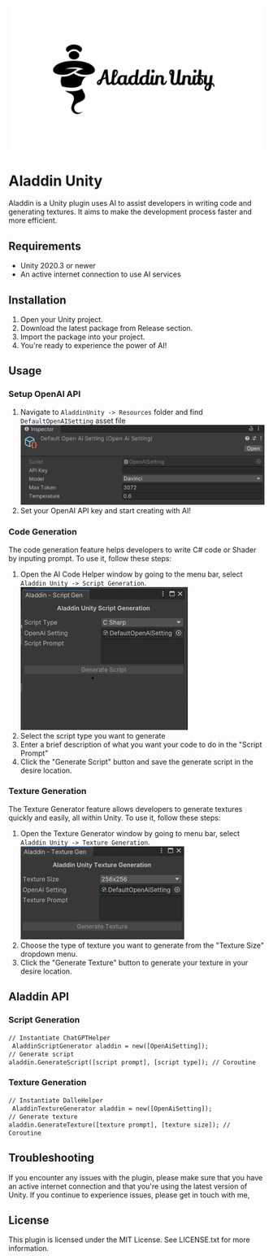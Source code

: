 ![Aladdin Unity](Screenshot/aladdinunity.png)
# Aladdin Unity
Aladdin is a Unity plugin uses AI to assist developers in writing code and generating textures. It aims to make the development process faster and more efficient.

## Requirements
- Unity 2020.3 or newer
- An active internet connection to use AI services
  
## Installation
1. Open your Unity project.
2. Download the latest package from Release section.
3. Import the package into your project.
4. You're ready to experience the power of AI!
   
## Usage
### Setup OpenAI API
1. Navigate to `AladdinUnity -> Resources` folder and find `DefaultOpenAISetting` asset file
    ![OpenAISetting](Screenshot/OpenAISetting.png)
2. Set your OpenAI API key and start creating with AI! 

### Code Generation
The code generation feature helps developers to write C# code or Shader by inputing prompt. To use it, follow these steps:

1. Open the AI Code Helper window by going to the menu bar, select `Aladdin Unity -> Script Generation`.
   ![CodeGen](Screenshot/code-gen.png)
2. Select the script type you want to generate
3. Enter a brief description of what you want your code to do in the "Script Prompt"
4. Click the "Generate Script" button and save the generate script in the desire location.

### Texture Generation
The Texture Generator feature allows developers to generate textures quickly and easily, all within Unity. To use it, follow these steps:

1. Open the Texture Generator window by going to menu bar, select `Aladdin Unity -> Texture Generation`.
    ![TextureGen](Screenshot/texture-gen.png)
2. Choose the type of texture you want to generate from the "Texture Size" dropdown menu.
3. Click the "Generate Texture" button to generate your texture in your desire location.

## Aladdin API
### Script Generation
```
// Instantiate ChatGPTHelper
 AladdinScriptGenerator aladdin = new([OpenAiSetting]);
// Generate script
aladdin.GenerateScript([script prompt], [script type]); // Coroutine
```
### Texture Generation
```
// Instantiate DalleHelper
 AladdinTextureGenerator aladdin = new([OpenAiSetting]);
// Generate texture
aladdin.GenerateTexture([texture prompt], [texture size]); // Coroutine
```

## Troubleshooting
If you encounter any issues with the plugin, please make sure that you have an active internet connection and that you're using the latest version of Unity.
If you continue to experience issues, please get in touch with me,

## License
This plugin is licensed under the MIT License. See LICENSE.txt for more information.